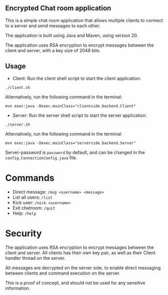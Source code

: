 ## Encrypted Chat room application

This is a simple chat room application that allows multiple clients to connect to a server and send messages to each other.

The application is built using Java and Maven, using version 20.

The application uses RSA encryption to encrypt messages between the client and server, with a key size of 2048 bits.

## Usage
- Client:
Run the client shell script to start the client application:
```
./client.sh
```

Alternatively, run the following command in the terminal:
```
mvn exec:java -Dexec.mainClass="clientside.backend.Client"
```

- Server:
Run the server shell script to start the server application:
```
./server.sh
```

Alternatively, run the following command in the terminal:
```
mvn exec:java -Dexec.mainClass="serverside.backend.Server"
```
Server-password is `password` by default,
and can be changed in the `config.ConnectionConfig.java` file.

# Commands
- Direct message: `/msg <username> <message>`
- List all users: `/list`
- Kick user: `/nick <username>`
- Exit chatroom: `/quit`
- Help: `/help`

# Security
The application uses RSA encryption to encrypt messages between the client and server.
All clients has their own key pair, as well as their Client handler thread on the server.

All messages are decrypted on the server side, to enable direct messaging between clients and command execution on the server.

This is a proof of concept, and should not be used for any sensitive information.
